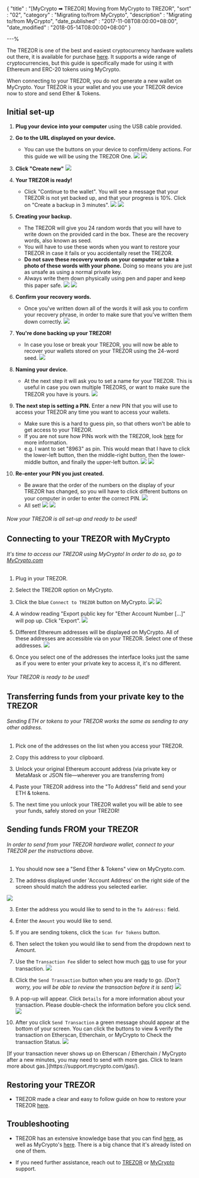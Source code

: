 {
"title"       : "[MyCrypto ➡ TREZOR] Moving from MyCrypto to TREZOR",
"sort"        : "02",
"category"    : "Migrating to/from MyCrypto",
"description" : "Migrating to/from MyCrypto",
"date_published" : "2017-11-08T08:00:00+08:00",
"date_modified"  : "2018-05-14T08:00:00+08:00"
}

---%


The TREZOR is one of the best and easiest cryptocurrency hardware wallets out there, it is available for purchase [here](https://shop.trezor.io/?offer_id=10&aff_id=1735). It supports a wide range of cryptocurrencies, but this guide is specifically made for using it with Ethereum and ERC-20 tokens using MyCrypto.

<div class="alert alert-info">
  When connecting to your TREZOR, you do not generate a new wallet on MyCrypto. Your TREZOR is your wallet and you use your TREZOR device now to store and send Ether & Tokens.
</div>


##  Initial set-up

1. **Plug your device into your computer** using the USB cable provided.

2. **Go to the URL displayed on your device.**
    *  You can use the buttons on your device to confirm/deny actions. For this guide we will be using the TREZOR One. ![](https://i.imgur.com/3krRHps.jpg) ![](https://i.imgur.com/ecjTCuI.png)

3. **Click "Create new"** ![](https://i.imgur.com/6Fhylzj.png)

4. **Your TREZOR is ready!**
    *  Click "Continue to the wallet". You will see a message that your TREZOR is not yet backed up, and that your progress is 10%. Click on "Create a backup in 3 minutes". ![](https://i.imgur.com/MWiq7yl.png) ![](https://i.imgur.com/dNjM19g.png)

5. **Creating your backup.**
    *  The TREZOR will give you 24 random words that you will have to write down on the provided card in the box. These are the recovery words, also known as seed.
    *  You will have to use these words when you want to restore your TREZOR in case it fails or you accidentally reset the TREZOR.
    *  **Do not save these recovery words on your computer or take a photo of these words with your phone.** Doing so means you are just as unsafe as using a normal private key.
    *  Always write them down physically using pen and paper and keep this paper safe.
    ![](https://i.imgur.com/46cTldk.png) ![](https://i.imgur.com/27wfOOI.jpg)

6. **Confirm your recovery words.**
    *  Once you've written down all of the words it will ask you to confirm your recovery phrase, in order to make sure that you've written them down correctly. ![](https://i.imgur.com/pEA00nN.png)

7. **You're done backing up your TREZOR!**
    *  In case you lose or break your TREZOR, you will now be able to recover your wallets stored on your TREZOR using the 24-word seed. ![](https://i.imgur.com/eGeMpFF.png)

8. **Naming your device.**
    *  At the next step it will ask you to set a name for your TREZOR. This is useful in case you own multiple TREZORS, or want to make sure the TREZOR you have is yours. ![](https://i.imgur.com/3DxaxuN.png)

9. **The next step is setting a PIN.** Enter a new PIN that you will use to access your TREZOR any time you want to access your wallets.
    *  Make sure this is a hard to guess pin, so that others won't be able to get access to your TREZOR.
    *  If you are not sure how PINs work with the TREZOR, look [here](http://doc.satoshilabs.com/trezor-user/enteringyourpin.html) for more information.
    *  e.g. I want to set "8963" as pin. This would mean that I have to click the lower-left button, then the middle-right button, then the lower-middle button, and finally the upper-left button. ![](https://i.imgur.com/8APMGG1.png) ![](https://i.imgur.com/A6zBzI3.jpg)

10. **Re-enter your PIN you just created.**
    *  Be aware that the order of the numbers on the display of your TREZOR has changed, so you will have to click different buttons on your computer in order to enter the correct PIN. ![](https://i.imgur.com/jCWKVML.jpg)
    *  All set! ![](https://i.imgur.com/Q2W4pup.png) ![](https://i.imgur.com/j7fdU1l.png)


###### Now your TREZOR is all set-up and ready to be used!



## Connecting to your TREZOR with MyCrypto

###### It's time to access our TREZOR using MyCrypto! In order to do so, go to [MyCrypto.com](https://mycrypto.com/)

1. Plug in your TREZOR.

2. Select the TREZOR option on MyCrypto.

3. Click the blue `Connect to TREZOR` button on MyCrypto. ![](https://i.imgur.com/sbtmPkz.png) ![](https://i.imgur.com/0DYJzXJ.png)

4. A window reading "Export public key for "Ether Account Number [...]" will pop up. Click "Export". ![](https://i.imgur.com/pGcr5Vx.png)

5. Different Ethereum addresses will be displayed on MyCrypto. All of these addresses are accessible via on your TREZOR. Select one of these addresses. ![](https://i.imgur.com/d9ekI6V.png)

6. Once you select one of the addresses the interface looks just the same as if you were to enter your private key to access it, it's no different.

###### Your TREZOR is ready to be used!



## Transferring funds from your private key to the TREZOR

###### Sending ETH or tokens to your TREZOR works the same as sending to any other address.

1. Pick one of the addresses on the list when you access your TREZOR.

2. Copy this address to your clipboard.

3. Unlock your original Ethereum account address (via private key or MetaMask or JSON file—wherever you are transferring from)

4. Paste your TREZOR address into the "To Address" field and send your ETH & tokens.

5. The next time you unlock your TREZOR wallet you will be able to see your funds, safely stored on your TREZOR!




## Sending funds FROM your TREZOR

###### In order to send from your TREZOR hardware wallet, connect to your TREZOR per the instructions above.

1. You should now see a "Send Ether & Tokens" view on MyCrypto.com.

2. The address displayed under 'Account Address' on the right side of the screen should match the address you selected earlier.

![](https://i.imgur.com/6TMYHBC.png)

3. Enter the address you would like to send to in the `To Address:` field.

4. Enter the `Amount` you would like to send.

5. If you are sending tokens, click the `Scan for Tokens` button.

6. Then select the token you would like to send from the dropdown next to Amount.

7. Use the `Transaction Fee` slider to select how much [gas](https://support.mycrypto.com/gas/what-is-gas-ethereum.html) to use for your transaction. ![](https://i.imgur.com/KteZ6QV.png)

8. Click the `Send Transaction` button when you are ready to go. *(Don't worry, you will be able to review the transaction before it is sent)* ![](https://i.imgur.com/ehmhdcG.png)

9. A pop-up will appear. Click `Details` for a more information about your transaction. Please double-check the information before you click send. ![](https://i.imgur.com/0tvFXdy.png)

10. After you click `Send Transaction` a green message should appear at the bottom of your screen. You can click the buttons to view & verify the transaction on Etherscan, Etherchain, or MyCrypto to Check the transaction Status. ![](https://i.imgur.com/VaY7g4h.png)


<div class="alert alert-info">
  [If your transaction never shows up on Etherscan / Etherchain / MyCrypto after a new minutes, you may need to send with more gas. Click to learn more about gas.](https://support.mycrypto.com/gas/).
</div>





## Restoring your TREZOR

*  TREZOR made a clear and easy to follow guide on how to restore your TREZOR [here](https://doc.satoshilabs.com/trezor-user/recovery.html).




## Troubleshooting

*  TREZOR has an extensive knowledge base that you can find [here](https://trezor.io/support/), as well as MyCrypto's [here](https://support.mycrypto.com/). There is a big chance that it's already listed on one of them.

*  If you need further assistance, reach out to [TREZOR](https://satoshilabs.kayako.com/conversation/new/2) or [MyCrypto](https://support.mycrypto.com/) support.
